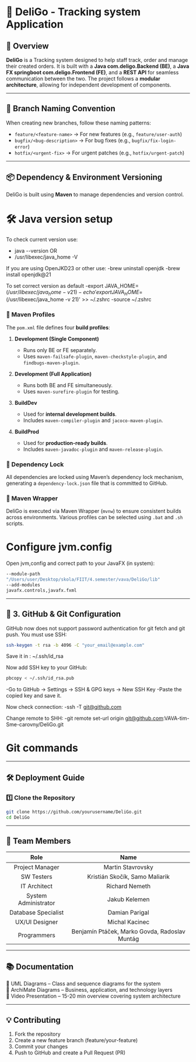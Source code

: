 # 🏦 DeliGo - Tracking system Application  

## 📌 Overview  

**DeliGo** is a Tracking system  designed to help staff track, order and manage their created orders. It is built with a **Java com.deligo.Backend (BE)**, a **Java FX springboot com.deligo.Frontend (FE)**, and a **REST API** for seamless communication between the two. The project follows a **modular architecture**, allowing for independent development of components.  

---

## 🔀 Branch Naming Convention  

When creating new branches, follow these naming patterns:  

- `feature/<feature-name>` → For new features (e.g., `feature/user-auth`)  
- `bugfix/<bug-description>` → For bug fixes (e.g., `bugfix/fix-login-error`)  
- `hotfix/<urgent-fix>` → For urgent patches (e.g., `hotfix/urgent-patch`)  

---

## 📦 Dependency & Environment Versioning  

DeliGo is built using **Maven** to manage dependencies and version control.

# 🛠 Java version setup
To check current version use:
- java --version
OR
- /usr/libexec/java_home -V

If you are using OpenJKD23 or other use:
-brew uninstall openjdk
-brew install openjdk@21

To set correct version as default
-export JAVA_HOME=$(/usr/libexec/java_home -v 21)
-echo 'export JAVA_HOME=$(/usr/libexec/java_home -v 21)' >> ~/.zshrc
-source ~/.zshrc

### 🔹 Maven Profiles
The `pom.xml` file defines four **build profiles**:  

1. **Development (Single Component)**  
   - Runs only BE or FE separately.  
   - Uses `maven-failsafe-plugin`, `maven-checkstyle-plugin`, and `findbugs-maven-plugin`.  

2. **Development (Full Application)**  
   - Runs both BE and FE simultaneously.  
   - Uses `maven-surefire-plugin` for testing.  

3. **BuildDev**  
   - Used for **internal development builds**.  
   - Includes `maven-compiler-plugin` and `jacoco-maven-plugin`.  

4. **BuildProd**  
   - Used for **production-ready builds**.  
   - Includes `maven-javadoc-plugin` and `maven-release-plugin`.  

### 🔹 Dependency Lock
All dependencies are locked using Maven’s dependency lock mechanism, generating a `dependency-lock.json` file that is committed to GitHub.  

### 🔹 Maven Wrapper
DeliGo is executed via Maven Wrapper (`mvnw`) to ensure consistent builds across environments. Various profiles can be selected using `.bat` and `.sh` scripts.  

# Configure jvm.config
Open jvm,config and correct path to your JavaFX (in system):

```sh
--module-path
"/Users/user/Desktop/skola/FIIT/4.semester/vava/DeliGo/lib"
--add-modules
javafx.controls,javafx.fxml
```

---

## 🔄 3. GitHub & Git Configuration
GitHub now does not support password authentication for git fetch and git push. You must use SSH:

```sh
ssh-keygen -t rsa -b 4096 -C "your_email@example.com"
```
Save it in : ~/.ssh/id_rsa


Now add SSH key to your GitHub:
```sh
pbcopy < ~/.ssh/id_rsa.pub
```

-Go to GitHub → Settings → SSH & GPG keys → New SSH Key
-Paste the copied key and save it.

Now check connection:
-ssh -T git@github.com

Change remote to SHH:
-git remote set-url origin git@github.com:VAVA-tim-Sme-carovny/DeliGo.git

# Git commands 

---

## 🛠️ Deployment Guide

### 1️⃣ Clone the Repository

```sh
git clone https://github.com/yourusername/DeliGo.git
cd DeliGo
```

---

## 👥 Team Members

| Role   | Name    |
|:-------------:|:---------------:|
| Project Manager      | Martin Stavrovsky                             |
| SW Testers           | Kristián Skočík, Samo Maliarik                |
| IT Architect         | Richard Nemeth                                |
| System Administrator | Jakub Kelemen                                 |
| Database Specialist  | Damian Parigal                                |
| UX/UI Designer       | Michal Kacinec                                |
| Programmers          | Benjamín Ptáček, Marko Govda, Radoslav Muntág |

---

## 📚 Documentation

📌 UML Diagrams – Class and sequence diagrams for the system <br>
📌 ArchiMate Diagrams – Business, application, and technology layers<br>
📌 Video Presentation – 15-20 min overview covering system architecture<br>

---

## 💡 Contributing

1.	Fork the repository
2.	Create a new feature branch (feature/your-feature)
3.	Commit your changes
4.	Push to GitHub and create a Pull Request (PR)

